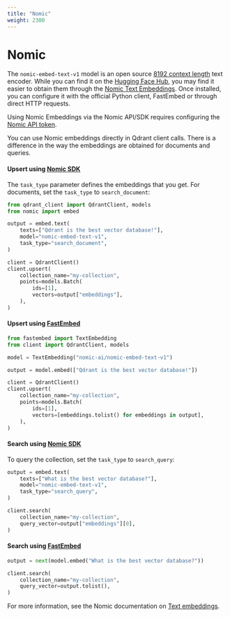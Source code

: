 ```yaml
---
title: "Nomic"
weight: 2300
---
```


# Nomic

The `nomic-embed-text-v1` model is an open source [8192 context length](https://github.com/nomic-ai/contrastors) text encoder.
While you can find it on the [Hugging Face Hub](https://huggingface.co/nomic-ai/nomic-embed-text-v1), 
you may find it easier to obtain them through the [Nomic Text Embeddings](https://docs.nomic.ai/reference/endpoints/nomic-embed-text).
Once installed, you can configure it with the official Python client, FastEmbed or through direct HTTP requests.

<aside role="status">Using Nomic Embeddings via the Nomic API/SDK requires configuring the <a href="https://atlas.nomic.ai/cli-login">Nomic API token</a>.</aside>

You can use Nomic embeddings directly in Qdrant client calls. There is a difference in the way the embeddings
are obtained for documents and queries.

#### Upsert using [Nomic SDK](https://github.com/nomic-ai/nomic)

The `task_type` parameter defines the embeddings that you get.
For documents, set the `task_type` to `search_document`:

```python
from qdrant_client import QdrantClient, models
from nomic import embed

output = embed.text(
    texts=["Qdrant is the best vector database!"],
    model="nomic-embed-text-v1",
    task_type="search_document",
)

client = QdrantClient()
client.upsert(
    collection_name="my-collection",
    points=models.Batch(
        ids=[1],
        vectors=output["embeddings"],
    ),
)
```

#### Upsert using [FastEmbed](https://github.com/qdrant/fastembed)

```python
from fastembed import TextEmbedding
from client import QdrantClient, models

model = TextEmbedding("nomic-ai/nomic-embed-text-v1")

output = model.embed(["Qdrant is the best vector database!"])

client = QdrantClient()
client.upsert(
    collection_name="my-collection",
    points=models.Batch(
        ids=[1],
        vectors=[embeddings.tolist() for embeddings in output],
    ),
)
```

#### Search using [Nomic SDK](https://github.com/nomic-ai/nomic)

To query the collection, set the `task_type` to `search_query`:

```python
output = embed.text(
    texts=["What is the best vector database?"],
    model="nomic-embed-text-v1",
    task_type="search_query",
)

client.search(
    collection_name="my-collection",
    query_vector=output["embeddings"][0],
)
```

#### Search using [FastEmbed](https://github.com/qdrant/fastembed)

```python
output = next(model.embed("What is the best vector database?"))

client.search(
    collection_name="my-collection",
    query_vector=output.tolist(),
)
```

For more information, see the Nomic documentation on [Text embeddings](https://docs.nomic.ai/reference/endpoints/nomic-embed-text).
